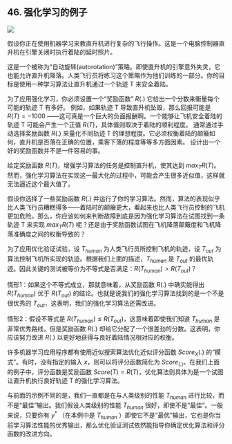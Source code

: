 ## 46. 强化学习的例子

![](https://raw.githubusercontent.com/AlbertHG/Machine-Learning-Yearning-Chinese-ver/master/md_images/19.png)

假设你正在使用机器学习来教直升机进行复杂的飞行操作。这是一个电脑控制器直升机在引擎关闭时执行着陆的延时照片。

这是一个被称为“自动旋转(autorotation)”策略。即使直升机的引擎意外失灵，它也能允许直升机降落。人类飞行员将练习这个策略作为他们训练的一部分。你的目标是使用一种学习算法让直升机通过一个轨迹 T 来安全着陆。

为了应用强化学习，你必须设置一个“奖励函数” $R(.)$ 它给出一个分数来衡量每个可能的轨迹 T 有多好。 例如，如果轨迹 T 导致直升机坠毁，那么回报可能是 $R(T) = -1000$ ——这可真是一个巨大的负面报酬啊。一个能够让飞机安全着陆的轨迹 T 可能会产生一个正值 $R(T)$，具体值则取决于着陆的顺利程度。 通常通过手动选择奖励函数 $R(.)$ 来量化不同轨迹 T 的理想程度。它必须权衡着陆的颠簸如何，直升机是否落在正确的位置，乘客下落的程度等等多方面因素。 设计出一个好的奖励函数并不是一件容易的事。

给定奖励函数 $R(T)$，增强学习算法的任务是控制直升机，使其达到 $max_TR(T)$。然而，强化学习算法在实现这一最大化的过程中，可能会产生很多近似值，这样就无法逼近这个最大值了。

假设你选择了一些奖励函数 $R(.)$ 并运行了你的学习算法。然而，算法的表现似乎比人类飞行员糟糕得多——着陆时的颠簸更大，看起来也比人类飞行员控制的飞机更加危险。那么，你应该如何来判断故障到底是因为强化学习算法在试图找到一条轨迹 T 来实现 $max_TR(T)$ 呢？还是由于奖励函数试图在飞机降落颠簸度和飞机降落准确度之间的权衡导致的？

为了应用优化验证试验，设 $T_{human}$ 为人类飞行员所控制飞机的轨迹，设 $T_{out}$ 为算法控制飞机所实现的轨迹。根据我们上面的描述，$T_{human}$ 是 $T_{out}$ 的最优轨迹。因此关键的测试被等价为不等式是否满足：$R(T_{human}) >R(T_{out})$？

情形1：如果这个不等式成立，那就意味着，从奖励函数 $R(.)$ 中确实能得出 $R(T_{human})$ 优于 $R(T_{out})$ 的结论。也就是说我们的强化学习算法找到的是一个不是很优秀的 $T_{out}$，这表明，我们的强化学习算法还需改进。

情形2：假设不等式是 $R(T_{human}) \leq R(T_{out})$，这意味着即使我们知道 $T_{human}$ 是非常优秀路线，但是奖励函数 $R(.)$ 却给它分配了一个很差劲的分数。这表明，你应该努力改进 $R(.)$ 以更好地获得与良好着陆情况相对应的权衡。

许多机器学习应用程序都有使用近似搜索算法优化近似评分函数 $Score_X(.)$ 的“模式”。有时，没有指定的输入 $x$，则可以将评分函数简化为 $Score_(.)$。在我们上面的例子中，评分函数是奖励函数 $Score(T)= R(T)$，优化算法则具体为是一个试图让直升机执行良好轨迹 T 的强化学习算法。

与前面的示例不同的是，我们一直都是在与人类级别的性能 $T_{human}$ 进行比较，而不是“最佳”输出。我们假设人类级别的性能 $T_{human}$ 很好，即使不是“最佳”。一般来说，只要你有 $y^{* }$ （在本例中是 $T_{human}$ ）即使它不是“最优”输出，它也是你当前学习算法性能的优秀输出，那么优化验证测试依然能指导你确定优化算法和评分函数的改进方向。